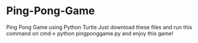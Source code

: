 # Ping-Pong-Game
Ping Pong Game using Python Turtle 
Just download these files and run this command on cmd->
python pingponggame.py 
and enjoy this game!


